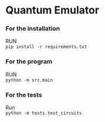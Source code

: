 # Quantum Emulator


### For the installation
RUN  
```pip install -r requirements.txt```

### For the program
RUN  
```python -m src.main```

### For the tests
Run  
```python -m tests.test_circuits```
